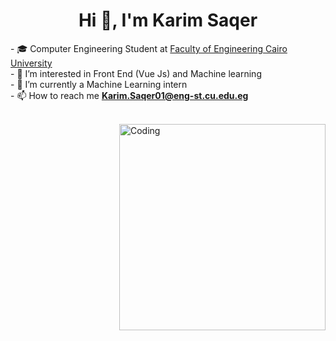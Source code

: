 <h1 align="center">Hi 👋, I'm Karim Saqer</h1>
- 🎓 Computer Engineering Student at <a href="http://eng.cu.edu.eg/ar/">Faculty of Engineering Cairo University</a>
<br>
- 👀 I’m interested in Front End (Vue Js) and Machine learning
<br>
- 🌱 I’m currently a Machine Learning intern
<br>
- 📫 How to reach me <strong><a href="mailto:Karim.Saqer01@eng-st.cu.edu.eg">Karim.Saqer01@eng-st.cu.edu.eg</a></strong></p>
<br>
<img align="right" alt="Coding" width="330" src="https://camo.githubusercontent.com/c1dcb74cc1c1835b1d716f5051499a2814c683c806b15f04b0eba492863703e9/68747470733a2f2f63646e2e6472696262626c652e636f6d2f75736572732f3733303730332f73637265656e73686f74732f363538313234332f6176656e746f2e676966">


<!---
karimsaqer/karimsaqer is a ✨ special ✨ repository because its `README.md` (this file) appears on your GitHub profile.
You can click the Preview link to take a look at your changes.
--->
